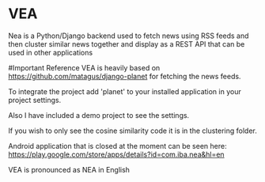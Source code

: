 # VEA
Nea is a Python/Django backend used to fetch news using RSS feeds and then cluster similar news together and display as a REST API that can be used in other applications

#Important Reference
VEA is heavily based on https://github.com/matagus/django-planet for fetching the news feeds.

To integrate the project add 'planet' to your installed application in your project settings.

Also I have included a demo project to see the settings.

If you wish to only see the cosine similarity code it is in the clustering folder.

Android application that is closed at the moment can be seen here: https://play.google.com/store/apps/details?id=com.iba.nea&hl=en

VEA is pronounced as NEA in English
